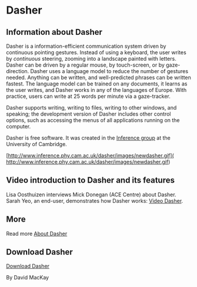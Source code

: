 
# Dasher

##  Information about Dasher 

Dasher is a information-efficient communication system driven by continuous pointing gestures. Instead of using a keyboard, the user writes by _continuous_ steering, zooming into a landscape painted with letters. Dasher can be driven by a regular mouse, by touch-screen, or by gaze-direction. Dasher uses a language model to reduce the number of gestures needed. Anything can be written, and well-predicted phrases can be written fastest. The language model can be trained on any documents, it learns as the user writes, and Dasher works in any of the languages of Europe. With practice, users can write at 25 words per minute via a gaze-tracker. 

Dasher supports writing, writing to files, writing to other windows, and speaking; the development version of Dasher includes other control options, such as accessing the menus of all applications running on the computer. 

Dasher is free software. It was created in the [Inference group][1] at the University of Cambridge. 

[http://www.inference.phy.cam.ac.uk/dasher/images/newdasher.gif](
http://www.inference.phy.cam.ac.uk/dasher/images/newdasher.gif)

##  Video introduction to Dasher and its features 

Lisa Oosthuizen interviews Mick Donegan (ACE Centre) about Dasher. Sarah Yeo, an end-user, demonstrates how Dasher works: [Video Dasher][2]. 

##  More 

Read more [About Dasher][3]

##  Download Dasher 

[Download Dasher][4]

By David MacKay 

[1]: http://www.inference.phy.cam.ac.uk/
[2]: /main/Applications/VideoDasher.md
[3]: http://www.inference.phy.cam.ac.uk/dasher/
[4]: http://www.inference.phy.cam.ac.uk/dasher/Download.html

  
<!--stackedit_data:
eyJoaXN0b3J5IjpbLTExNzc2ODAxODYsMTA1NTI1NjkxNSwtMT
UwMTM0NzI4Nl19
-->